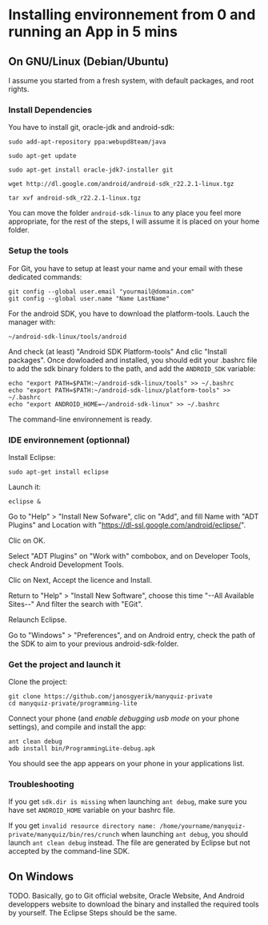 Installing environnement from 0 and running an App in 5 mins
============================================================

On GNU/Linux (Debian/Ubuntu)
-----------------------------
I assume you started from a fresh system, with default packages, and root rights.

### Install Dependencies

You have to install git, oracle-jdk and android-sdk:

    sudo add-apt-repository ppa:webupd8team/java

    sudo apt-get update

    sudo apt-get install oracle-jdk7-installer git

    wget http://dl.google.com/android/android-sdk_r22.2.1-linux.tgz

    tar xvf android-sdk_r22.2.1-linux.tgz

You can move the folder `android-sdk-linux` to any place you feel more appropriate, for the rest of the steps, I will assume it is placed on your home folder.

### Setup the tools

For Git, you have to setup at least your name and your email with these dedicated commands:

    git config --global user.email "yourmail@domain.com"
    git config --global user.name "Name LastName"

For the android SDK, you have to download the platform-tools. Lauch the manager with:

    ~/android-sdk-linux/tools/android

And check (at least) "Android SDK Platform-tools" And clic "Install packages".
Once dowloaded and installed, you should edit your .bashrc file to add the sdk binary folders to the path, and add the `ANDROID_SDK` variable:

    echo "export PATH=$PATH:~/android-sdk-linux/tools" >> ~/.bashrc
    echo "export PATH=$PATH:~/android-sdk-linux/platform-tools" >> ~/.bashrc
    echo "export ANDROID_HOME=~/android-sdk-linux" >> ~/.bashrc

The command-line environnement is ready.

### IDE environnement (optionnal)

Install Eclipse:

    sudo apt-get install eclipse

Launch it:

    eclipse &

Go to "Help" > "Install New Sofware", clic on "Add", and fill Name with "ADT Plugins" and Location with "https://dl-ssl.google.com/android/eclipse/".

Clic on OK.

Select "ADT Plugins" on "Work with" combobox, and on Developer Tools, check Android Development Tools.

Clic on Next, Accept the licence and Install.

Return to "Help" > "Install New Software", choose this time "--All Available Sites--" And filter the search with "EGit".

Relaunch Eclipse.

Go to "Windows" > "Preferences", and on Android entry, check the path of the SDK to aim to your previous android-sdk-folder.

### Get the project and launch it

Clone the project:

    git clone https://github.com/janosgyerik/manyquiz-private
    cd manyquiz-private/programming-lite

Connect your phone (and *enable debugging usb mode* on your phone settings), and compile and install the app:

    ant clean debug
    adb install bin/ProgrammingLite-debug.apk

You should see the app appears on your phone in your applications list.

### Troubleshooting

If you get `sdk.dir is missing` when launching `ant debug`, make sure you have set `ANDROID_HOME` variable on your bashrc file.

If you get `invalid resource directory name: /home/yourname/manyquiz-private/manyquiz/bin/res/crunch` when launching `ant debug`, you should launch `ant clean debug` instead. The file are generated by Eclipse but not accepted by the command-line SDK. 

On Windows 
-----------

TODO.
Basically, go to Git official website, Oracle Website, And Android developpers website to download the binary and installed the required tools by yourself.
The Eclipse Steps should be the same.

